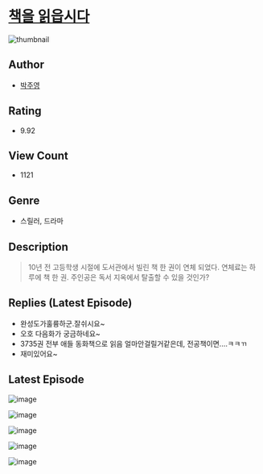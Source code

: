 # [책을 읽읍시다](https://comic.naver.com/bestChallenge/list?titleId=810446)
![thumbnail](https://image-comic.pstatic.net/user_contents_data/challenge_comic/2023/05/23/103519/upload_7292232026414933090_480x623.jpeg)

## Author
- [박주영](https://comic.naver.com/artistTitle?id=103519)

## Rating
- 9.92

## View Count
- 1121

## Genre
- 스릴러, 드라마

## Description
> 10년 전 고등학생 시절에 도서관에서 빌린 책 한 권이 연체 되었다. 연체료는 하루에 책 한 권. 주인공은 독서 지옥에서 탈출할 수 있을 것인가?

## Replies (Latest Episode)
- 완성도가훌륭하군.잘쉬시요~
- 오호 다음화가 궁금하네요~
- 3735권 전부 애들 동화책으로 읽음 얼마안걸릴거같은데, 전공책이면....ㅋㅋㄲ
- 재미있어요~

## Latest Episode
![image](https://image-comic.pstatic.net/user_contents_data/challenge_comic/2023/05/23/103519/upload_3918473869704444208.jpeg)

![image](https://image-comic.pstatic.net/user_contents_data/challenge_comic/2023/05/23/103519/upload_3905803282302723636.jpeg)

![image](https://image-comic.pstatic.net/user_contents_data/challenge_comic/2023/05/23/103519/upload_3832623082597659749.jpeg)

![image](https://image-comic.pstatic.net/user_contents_data/challenge_comic/2023/05/23/103519/upload_7291435790196289849.jpeg)

![image](https://image-comic.pstatic.net/user_contents_data/challenge_comic/2023/05/23/103519/upload_3978139039917552486.jpeg)
